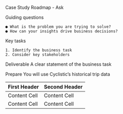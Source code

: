 Case Study Roadmap - Ask

Guiding questions

    ● What is the problem you are trying to solve?
    ● How can your insights drive business decisions?

Key tasks

    1. Identify the business task
    2. Consider key stakeholders

Deliverable
A clear statement of the business task


Prepare
You will use Cyclistic’s historical trip data

| First Header  | Second Header |
| ------------- | ------------- |
| Content Cell  | Content Cell  |
| Content Cell  | Content Cell  |